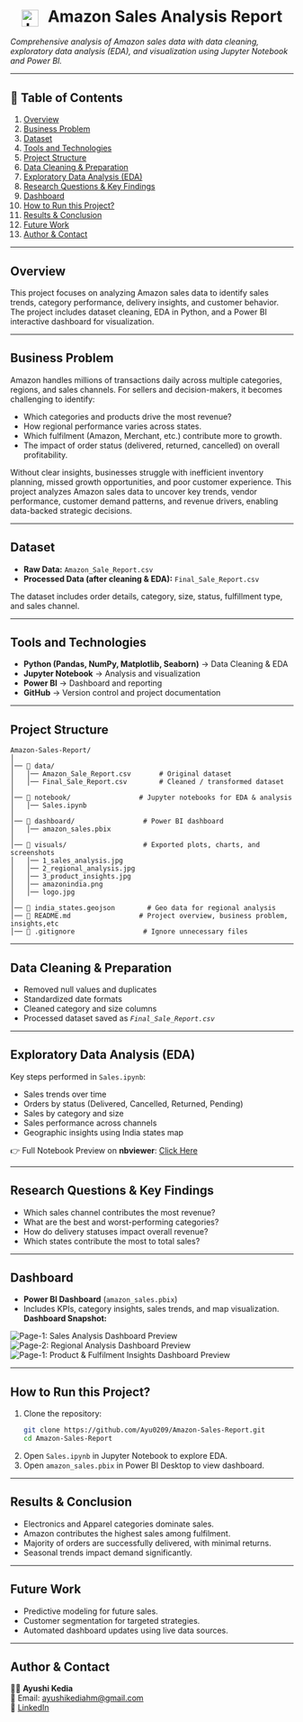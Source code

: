 <h1 align="center">
  <img src="visuals/logo.jpg" alt="Logo" width="30" style="vertical-align:middle; margin-right:10px;"/>
  Amazon Sales Analysis Report
</h1>

_Comprehensive analysis of Amazon sales data with data cleaning, exploratory data analysis (EDA), and visualization using Jupyter Notebook and Power BI._  

---

## 📑 Table of Contents  
1. [Overview](#overview)  
2. [Business Problem](#business-problem)  
3. [Dataset](#dataset)  
4. [Tools and Technologies](#tools-and-technologies)  
5. [Project Structure](#project-structure)  
6. [Data Cleaning & Preparation](#data-cleaning--preparation)  
7. [Exploratory Data Analysis (EDA)](#exploratory-data-analysis-eda)  
8. [Research Questions & Key Findings](#research-questions--key-findings)  
9. [Dashboard](#dashboard)  
10. [How to Run this Project?](#how-to-run-this-project)  
11. [Results & Conclusion](#results--conclusion)  
12. [Future Work](#future-work)  
13. [Author & Contact](#author--contact)  

---

## Overview  
This project focuses on analyzing Amazon sales data to identify sales trends, category performance, delivery insights, and customer behavior. The project includes dataset cleaning, EDA in Python, and a Power BI interactive dashboard for visualization.  

---

## Business Problem  
Amazon handles millions of transactions daily across multiple categories, regions, and sales channels. For sellers and decision-makers, it becomes challenging to identify:
- Which categories and products drive the most revenue?
- How regional performance varies across states.
- Which fulfilment (Amazon, Merchant, etc.) contribute more to growth.
- The impact of order status (delivered, returned, cancelled) on overall profitability.
  
Without clear insights, businesses struggle with inefficient inventory planning, missed growth opportunities, and poor customer experience.
This project analyzes Amazon sales data to uncover key trends, vendor performance, customer demand patterns, and revenue drivers, enabling data-backed strategic decisions. 

---

## Dataset  
- **Raw Data:** `Amazon_Sale_Report.csv`  
- **Processed Data (after cleaning & EDA):** `Final_Sale_Report.csv`  

The dataset includes order details, category, size, status, fulfillment type, and sales channel.  

---

## Tools and Technologies  
- **Python (Pandas, NumPy, Matplotlib, Seaborn)** → Data Cleaning & EDA  
- **Jupyter Notebook** → Analysis and visualization  
- **Power BI** → Dashboard and reporting  
- **GitHub** → Version control and project documentation  

---

## Project Structure  

```
Amazon-Sales-Report/
│
│── 📂 data/                         
│   │── Amazon_Sale_Report.csv       # Original dataset
│   │── Final_Sale_Report.csv        # Cleaned / transformed dataset
│
│── 📂 notebook/                 # Jupyter notebooks for EDA & analysis
│   │── Sales.ipynb
│
│── 📂 dashboard/                 # Power BI dashboard
│   │── amazon_sales.pbix
│
│── 📂 visuals/                   # Exported plots, charts, and screenshots
│   │── 1_sales_analysis.jpg
│   │── 2_regional_analysis.jpg
│   │── 3_product_insights.jpg
│   │── amazonindia.png
│   │── logo.jpg
│
│── 📄 india_states.geojson        # Geo data for regional analysis
│── 📄 README.md                 # Project overview, business problem, insights,etc
│── 📄 .gitignore                 # Ignore unnecessary files

```

---

## Data Cleaning & Preparation  
- Removed null values and duplicates  
- Standardized date formats  
- Cleaned category and size columns  
- Processed dataset saved as _`Final_Sale_Report.csv`_  

---

## Exploratory Data Analysis (EDA)  
Key steps performed in `Sales.ipynb`:  
- Sales trends over time  
- Orders by status (Delivered, Cancelled, Returned, Pending)  
- Sales by category and size  
- Sales performance across channels  
- Geographic insights using India states map  

👉 Full Notebook Preview on **nbviewer**: [Click Here](https://nbviewer.org/github/Ayu0209/Amazon-Sales-Report/blob/main/notebook/Sales.ipynb)   

---

## Research Questions & Key Findings  
- Which sales channel contributes the most revenue?  
- What are the best and worst-performing categories?  
- How do delivery statuses impact overall revenue?  
- Which states contribute the most to total sales?  

---

## Dashboard  
- **Power BI Dashboard** (`amazon_sales.pbix`)  
- Includes KPIs, category insights, sales trends, and map visualization.  
  **Dashboard Snapshot:**  

![Page-1: Sales Analysis Dashboard Preview](https://github.com/Ayu0209/Amazon-Sales-Report/blob/main/visuals/1.Sales%20Anaysis.jpg)  
![Page-2: Regional Analysis Dashboard Preview](https://github.com/Ayu0209/Amazon-Sales-Report/blob/main/visuals/2.Regional%20Analysis.jpg)  
![Page-1: Product & Fulfilment Insights Dashboard Preview](https://github.com/Ayu0209/Amazon-Sales-Report/blob/main/visuals/3.Product%20%26%20Fulfilment%20Insights.jpg)  

---

## How to Run this Project?  
1. Clone the repository:  
   ```bash
   git clone https://github.com/Ayu0209/Amazon-Sales-Report.git
   cd Amazon-Sales-Report
   ```
2. Open `Sales.ipynb` in Jupyter Notebook to explore EDA.  
3. Open `amazon_sales.pbix` in Power BI Desktop to view dashboard.  

---

## Results & Conclusion  
- Electronics and Apparel categories dominate sales.  
- Amazon contributes the highest sales among fulfilment.  
- Majority of orders are successfully delivered, with minimal returns.  
- Seasonal trends impact demand significantly.  

---

## Future Work  
- Predictive modeling for future sales.  
- Customer segmentation for targeted strategies.  
- Automated dashboard updates using live data sources.  

---

## Author & Contact  
👩‍💻 **Ayushi Kedia**    
📧 Email: ayushikediahm@gmail.com    
🔗 [LinkedIn](https://www.linkedin.com/in/ayushi-kedia-81bb7520b/)  
